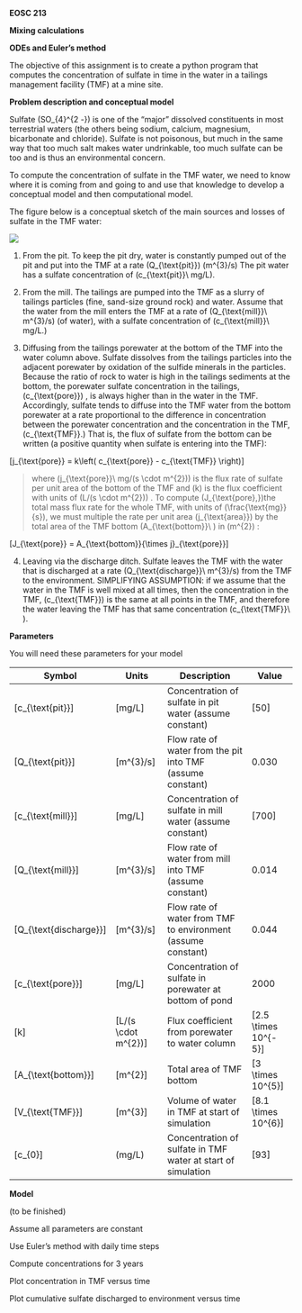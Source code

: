 **EOSC 213**

**Mixing calculations**

**ODEs and Euler’s method**

The objective of this assignment is to create a python program that
computes the concentration of sulfate in time in the water in a tailings
management facility (TMF) at a mine site.

**Problem description and conceptual model**

Sulfate \(SO_{4}^{2 -}\) is one of the “major” dissolved constituents in
most terrestrial waters (the others being sodium, calcium, magnesium,
bicarbonate and chloride). Sulfate is not poisonous, but much in the
same way that too much salt makes water undrinkable, too much sulfate
can be too and is thus an environmental concern.

To compute the concentration of sulfate in the TMF water, we need to
know where it is coming from and going to and use that knowledge to
develop a conceptual model and then computational model.

The figure below is a conceptual sketch of the main sources and losses
of sulfate in the TMF water:

![](media/image1.png)

1)  From the pit. To keep the pit dry, water is constantly pumped out of
    the pit and put into the TMF at a rate \(Q_{\text{pit}}\)
    \(m^{3}/s\) The pit water has a sulfate concentration of
    \(c_{\text{pit}}\ mg/L\).

2)  From the mill. The tailings are pumped into the TMF as a slurry of
    tailings particles (fine, sand-size ground rock) and water. Assume
    that the water from the mill enters the TMF at a rate of
    \(Q_{\text{mill}}\ m^{3}/s\) (of water), with a sulfate
    concentration of \(c_{\text{mill}}\ mg/L.\)

3)  Diffusing from the tailings porewater at the bottom of the TMF into
    the water column above. Sulfate dissolves from the tailings
    particles into the adjacent porewater by oxidation of the sulfide
    minerals in the particles. Because the ratio of rock to water is
    high in the tailings sediments at the bottom, the porewater sulfate
    concentration in the tailings, \(c_{\text{pore}}\) , is always
    higher than in the water in the TMF. Accordingly, sulfate tends to
    diffuse into the TMF water from the bottom porewater at a rate
    proportional to the difference in concentration between the
    porewater concentration and the concentration in the TMF,
    \(c_{\text{TMF}}.\) That is, the flux of sulfate from the bottom can
    be written (a positive quantity when sulfate is entering into the
    TMF):

\[j_{\text{pore}} = k\left( c_{\text{pore}} - c_{\text{TMF}} \right)\]

> where \(j_{\text{pore}}\ mg/(s \cdot m^{2})\) is the flux rate of
> sulfate per unit area of the bottom of the TMF and \(k\) is the flux
> coefficient with units of \(L/(s \cdot m^{2})\) . To compute
> \(J_{\text{pore},}\)the total mass flux rate for the whole TMF, with
> units of \(\frac{\text{mg}}{s}\), we must multiple the rate per unit
> area \(j_{\text{area}}\) by the total area of the TMF bottom
> \(A_{\text{bottom}}\ \) in \(m^{2}\) :

\[J_{\text{pore}} = A_{\text{bottom}}{\times j}_{\text{pore}}\]

4)  Leaving via the discharge ditch. Sulfate leaves the TMF with the
    water that is discharged at a rate \(Q_{\text{discharge}}\ m^{3}/s\)
    from the TMF to the environment. SIMPLIFYING ASSUMPTION: if we
    assume that the water in the TMF is well mixed at all times, then
    the concentration in the TMF, \(c_{\text{TMF}}\) is the same at all
    points in the TMF, and therefore the water leaving the TMF has that
    same concentration \(c_{\text{TMF}}\ \).

**Parameters**

You will need these parameters for your
model

| Symbol                   | Units                 | Description                                                  | Value                   |
| ------------------------ | --------------------- | ------------------------------------------------------------ | ----------------------- |
| \[c_{\text{pit}}\]       | \[mg/L\]              | Concentration of sulfate in pit water (assume constant)      | \[50\]                  |
| \[Q_{\text{pit}}\]       | \[m^{3}/s\]           | Flow rate of water from the pit into TMF (assume constant)   | 0.030                   |
| \[c_{\text{mill}}\]      | \[mg/L\]              | Concentration of sulfate in mill water (assume constant)     | \[700\]                 |
| \[Q_{\text{mill}}\]      | \[m^{3}/s\]           | Flow rate of water from mill into TMF (assume constant)      | 0.014                   |
| \[Q_{\text{discharge}}\] | \[m^{3}/s\]           | Flow rate of water from TMF to environment (assume constant) | 0.044                   |
| \[c_{\text{pore}}\]      | \[mg/L\]              | Concentration of sulfate in porewater at bottom of pond      | 2000                    |
| \[k\]                    | \[L/(s \cdot m^{2})\] | Flux coefficient from porewater to water column              | \[2.5 \times 10^{- 5}\] |
| \[A_{\text{bottom}}\]    | \[m^{2}\]             | Total area of TMF bottom                                     | \[3 \times 10^{5}\]     |
| \[V_{\text{TMF}}\]       | \[m^{3}\]             | Volume of water in TMF at start of simulation                | \[8.1 \times 10^{6}\]   |
| \[c_{0}\]                | \(mg/L\)              | Concentration of sulfate in TMF water at start of simulation | \[93\]                  |

**Model**

(to be finished)

Assume all parameters are constant

Use Euler’s method with daily time steps

Compute concentrations for 3 years

Plot concentration in TMF versus time

Plot cumulative sulfate discharged to environment versus time
